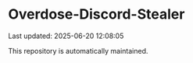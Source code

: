 # Overdose-Discord-Stealer

Last updated: 2025-06-20 12:08:05

This repository is automatically maintained.
